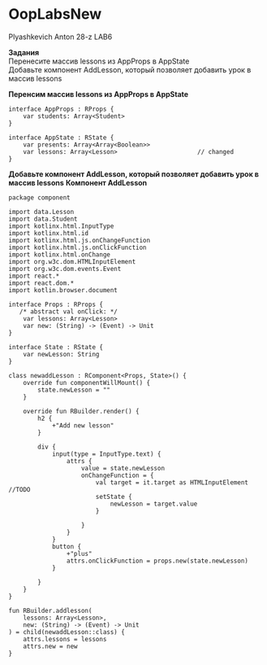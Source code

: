 # OopLabsNew
Plyashkevich Anton 28-z
LAB6

**Задания**
<br> Перенесите массив lessons из AppProps в AppState
<br> Добавьте компонент AddLesson, который позволяет добавить урок в массив lessons

**Перенсим массив lessons из AppProps в AppState**
```
interface AppProps : RProps {
    var students: Array<Student>
}

interface AppState : RState {
    var presents: Array<Array<Boolean>>
    var lessons: Array<Lesson>                      // changed
}
```
**Добавьте компонент AddLesson, который позволяет добавить урок в массив lessons**
**Компонент AddLesson**
```
package component

import data.Lesson
import data.Student
import kotlinx.html.InputType
import kotlinx.html.id
import kotlinx.html.js.onChangeFunction
import kotlinx.html.js.onClickFunction
import kotlinx.html.onChange
import org.w3c.dom.HTMLInputElement
import org.w3c.dom.events.Event
import react.*
import react.dom.*
import kotlin.browser.document

interface Props : RProps {
   /* abstract val onClick: */
    var lessons: Array<Lesson>
    var new: (String) -> (Event) -> Unit
}

interface State : RState {
    var newLesson: String
}

class newaddLesson : RComponent<Props, State>() {
    override fun componentWillMount() {
        state.newLesson = ""
    }

    override fun RBuilder.render() {
        h2 {
            +"Add new lesson"
        }

        div {
            input(type = InputType.text) {
                attrs {
                    value = state.newLesson
                    onChangeFunction = {
                        val target = it.target as HTMLInputElement              //TODO
                        setState {
                            newLesson = target.value
                        }

                    }
                }
            }
            button {
                +"plus"
                attrs.onClickFunction = props.new(state.newLesson)
            }

        }
    }
}

fun RBuilder.addlesson(
    lessons: Array<Lesson>,
    new: (String) -> (Event) -> Unit
) = child(newaddLesson::class) {
    attrs.lessons = lessons
    attrs.new = new
}
```
